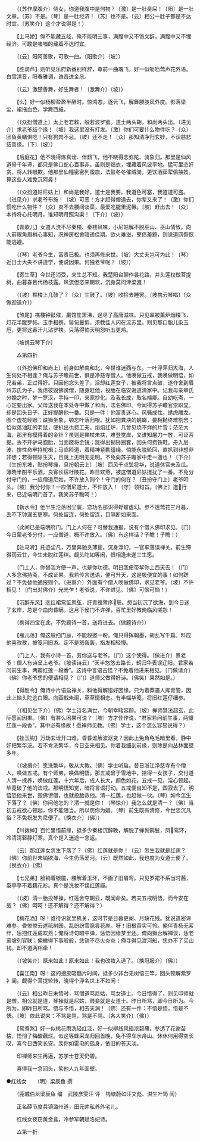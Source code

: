 <!-- { "loadSidebar": true } -->
　　（〔苏作摩腹介〕侍女，你道我腹中是何物？〔激〕是一肚臭屎！〔阳〕是一肚文章。〔苏〕不是。〔琴〕是一肚经济！〔苏〕也不是。〔云〕相公一肚子都是不达时宜。〔苏笑介〕这个才说得是！） 

　　【上马娇】俺不能藏五经，俺不能明三事，满腹中又不饱文辞，满腹中又不埋经济。可敢是嗤嗤的藏着不达时宜。 

　　（〔云〕阳阿善歌，可歌一曲。〔阳歌介〕〔坡〕） 

　　【胜葫芦】则听见乐府新番别样辞，尊前一曲魂飞，好一似呖呖莺声花外语。白雪清音，阳春雅调，谁吝进金卮。 

　　（〔云〕激楚善舞，好生舞者！〔激舞介〕〔坡〕） 

　　【么】好一似杨柳盈盈半醉时。惊鸿态，逐云飞，解舞腰肢风外度。影落梁尘，裙拖血色，学舞西施。 

　　（〔众扮僧道上〕太上老君敕，般若波罗蜜。道士两头胡，和尚两头出。〔进见介〕求老爷结个缘！〔坡〕我这里没有打发。〔激〕你们可要什么物件吃？〔众〕团鱼黄鳝俱吃！只有狗肉不忌。〔坡〕还不走！〔众〕那知清净归玄妙，不识慈悲结善缘。〔下〕〔坡〕） 

　　【后庭花】他不晓得炼真诠、伴鹤飞，他不晓得念弥陀、骑象归。那里是仙风道骨千年谛，都只是佛口蛇心百事非。虽则是缁衣，埋藏着风波平地。猛可里恣奸贪，将人转眼欺。他那里仙幢密密列蛮旗，法鼓冬冬催贼骑，更饮酒茹荤偷挟妓。算这些人难免沉阿鼻！ 

　　（〔众扮道姑尼姑上〕和尚是我好，道士是我要。我道色可塞，我道道可盗。〔进见介〕求老爷布施！〔坡〕可恶！方才赶得僧道去，你辈又来了！〔激〕你们惯吃什么物件？〔众〕卖不去腰间淡菜，最爱吃腿里泥鳅。〔坡〕赶出去！〔众〕本待将心托明月，谁知明月照沟渠！〔下介〕〔坡〕） 

　　【青歌儿】女道人洗不尽秦楼、秦楼风味，小尼姑解不脱巫山、巫山情致。向人前眼角眉梢心事知，况禅房松舍暗递佳期。欲火难滋，孽债羞题，则说道网恢恢能逃避。 

　　（〔琴〕老爷今生，富贵已极。也须再修来世。〔坡〕大丈夫岂可为此！〔琴〕近日士大夫不讲道学，便说因果。何独老爷呢？〔坡〕） 

　　【寄生草】今世还消受，来生总不知。我楚阳台聊作昙花路，并头莲权做菩提树，曲暮春且代杨枝露。风流但恣来朝欢，沉身莫问津梁渡！ 

　　（〔坡〕樵楼上几鼓了？〔众〕三鼓了。〔坡〕收拾去睡罢。〔坡携云琴唱〕〔众做迎送介〕） 

　　【煞尾】樵楼钟鼓催，嬴馆笙箫沸，逞尽了高唐滋味。只见翠被薰炉烟缕飞，灯花半蹴罗帏。玉手相携，髻甸鬟低，须教佳人闪在流苏里。则见那口脂儿染玉卮，更将这香汗儿沾罗袂。只落得怕天明怨听五更鸡。 

　　〔坡携云琴下介〕 

　　△第四折 

　　（〔外扮佛印和尚上〕前身如解南和北，今世谁迷西与东。一叶浮萍归大海，人生何处不相逢？俺与苏子瞻前世，俱是净慈寺僧人。他唤做五戒，我唤做明悟，如兄若弟，正过得好。只因他念头差了，淫却红莲女子，被我将言点破，遂夺舍到眉州苏氏为子。我虑彼毁佛谤僧，随身赶他，投胎在临安谢道清家中。记我母亲章氏分娩之时，梦一罗汉，手持一印，来家抄化。及我长成，取名端卿。自幼吃斋，一心定要出家。父母送我在本处寺中做了和尚，法名佛印。今闻得苏子瞻官崇职显。却是回头日子，正好提醒他一番。只是一件：他富贵迷心。风骚成性。绣虎雕龙，图个虚花经眼；趺狮坐象，顿忘叶落归根。犹如抱粪块的蜣螂，要相抛终难割舍；恰似落油缸的老鼠，便扒出也费工夫。焰焰红炉，几曾见烧不烊的片雪；茫茫大海，那里有摸得着的金针？虽则是禅杖未扶，难登觉岸，又谁知屠刀一放，可证菩提。丢不开驴马胞胎，当面蹉将金镜；跳得出猢狲圈套，回头何费铁鞋。舟入层波，拚性命牢持柁楫；马临险道，着精神紧勒缰绳。倘能永脱轮回，直扒到非想非非想；若得顿除生灭，且跳上无明无无明。不免向苏子瞻家中走一遭也！〔下介〕〔生扮东坡，贴扮琴操，旦扮朝云上〕〔坡〕西风千点鬓将华，说道休官未及瓜。薄晓半酣平乐酒，良宵长宿杜陵花。昨日欢燕，被这僧道尼姑搅扰了一番。不免分付守门的，一应僧道尼姑，不许放入则个！守门的何在？〔丑扮守门上〕老爷叩头。〔坡〕我分付你！一应僧尼道士，不许放入！〔守〕领钧旨。〔佛上〕迤行来，已近端明门首了。我笑苏子瞻呵！） 

　　【新水令】他半生沦落困尘寰，恋功名那识得蜉蝣虚幻。参不透莺花三月暮，丢不下钟漏五更寒。何处留连，何处留连，目隔断如来面。 

　　（此间已是端明府门。门上人何在？可替我通报，说有个僧人佛印求见。〔门〕今日蒙老爷分付，一应僧道，概不许放入。〔佛〕有这样话？子瞻！子瞻！） 

　　【驻马听】托迹尘凡，万里奔驰贪薄宦。沉身浮幻，一官牢落误禅关。前生殢得雨云甘，今生未脱红莲绊。觑头陀如等闲，恨相逢未遂三生愿。 

　　（门上人，你替我方便一声，也是你功德。明日我便带挈你上西天去！〔门〕人多念佛持斋，不成证果。我若传言送语，便可升天，这是极便宜的事！如何蹉过？不免替他通报则个。〔进禀介〕外面有个僧人唤做佛印，求见老爷。〔坡〕不许相见！〔门出对佛介〕光光乍！老爷说，不许进见。〔佛〕可恼可恼！） 

　　【沉醉东风】恋红裙鸾笙凤弦，纡青绶鹭序联。想当初沉了欲海，到今日迷了玄岸，总是个血肉昏瞒。这月下侯门不许弹，百忙里好教俺临风嗟怨！ 

　　（携得四宝在此，不免题诗一首，送将进去。〔做题诗介〕） 

　　【雁儿落】俺这般扫门庭，不能彀邀一盼。俺只得挥翰墨，胡乱写千篇。料应他喜孜孜，披笺问旧游。定不是怒轰轰，指发相轻慢。 

　　（门上人，我有小诗一首，劳你送与老爷。〔门〕这个使得。〔做进介〕禀老爷！僧人有诗呈上老爷。〔坡读诗云〕“天半悠悠去路长，鹤归华表误辽阳。君家若问前生事，两瓣红莲一段香”。这诗中言语古怪？不免着他进来相见。〔门做请介〕〔佛〕你老爷恁的便请相见？〔门〕道师父做得好诗。〔佛笑〕果然如是。） 

　　【得胜令】俺诗中片语启禅关，料他得解悟好因缘。只为着莽骚人挥青管，因此上恼头陀逃白眼。向画戟朱阑，草草情相恋。有半幅华笺，将旧红莲仔细参。 

　　（〔相见坐下介〕〔佛〕学士诗名满世，今朝幸睹容颜。〔坡〕禅师慧法超玄，此际愿闻因果。〔佛〕有甚么困果可说？〔坡〕方才佳作说，“君家若问前生事，两瓣红莲一段香”。其中必有缘故！愿禅师见教。〔佛〕学士，这个怎么容易说得？） 

　　【挂玉钩】万劫玄诠开口难，昏昏谁解波沤变？因此上兔角龟毛暗里看，静中好把繁华浣。若不肯洗繁华，今日空来相见。你着我细剖前缘，则除是向丛林面壁多年。 

　　（〔坡揖介〕愿洗繁华，敬从大教。〔佛〕学士听启。昔日浙江净慈寺有个僧人，唤做五戒。有个师弟，唤做明悟。那五戒曾于雪地中，拾得一女孩子，交付道人清一抚养，唤做红莲。十六年后，成人长大，颜色如花。五戒一见，淫心顿起，毕竟破了他的法戒。那明悟知觉，暗将言语打动。五戒便自知不是，圆寂去了。明悟恐他来世，毁佛谤僧，也就投胎救他。清一红莲，也赶做一伙。〔琴〕如今怎生下落了？〔佛〕你问他怎的？清一就是你！〔琴惊介〕我怎么就是清一？〔佛〕当初五戒欲心顿起，你不能阻当。所以罚你为娼。〔琴〕前生既有清修，今世怎沉凡俗？不免祝发为尼便了。〔换衣介〕〔佛〕） 

　　【川拨棹】百忙里悟前缘，抵多少秦楼沉醉晚，解脱了蝉鬓鸦鬟，凤鸾环，冷清清磬静灯寒，真个是入迷途一念返。 

　　〔云〕那红莲女怎生下落了？〔佛〕红莲就是你！〔云〕怎生我就是红莲？〔佛〕你前世未销欲海，今生仍落爱河。〔云〕既然如此，我也度为女道士便了。〔换衣介〕〔佛〕 

　　【七兄弟】脸销着银靥，腰解着玉环，不画了旧眉弯。只见罗裙不系当时茜，袅亭亭不着藕花衫。真个是洗妆不误红莲瓣。 

　　（〔坡〕清一胎投琴操，红莲舍夺朝云，既闻命矣。若夫五戒明悟，而今安在哉？〔佛〕呵呵！还不解得？还不解得？） 

　　【梅花酒】呀！谁待识就里机关，这时节是日暮更阑、月缺花残。犹说道密谛难参，昏惨惨云遮祗树园，乱纷纷雪隐昙花岸。呀！旧根苗实可怜。俺伴青杨无萦绊，恁抱红莲成欢燕；俺将诗句暗中弹，恁悟因缘梦里还。俺向狮台解禅谈，恁老鸾坡列官联；俺撇得下事般般，恁销不尽火炎炎；俺寻得见渡河船，恁办不了买山钱。却不道两相牵！ 

　　（〔坡笑介〕原来如此！原来如此！我也改妆入道了。〔换冠服介〕〔佛〕） 

　　【喜江南】呀！这的搜皮吸髓片时间，抵多少非台无树悟三竿，回头顿解紫罗衤阑。觑得个菩提轮转，晓得个浮名世上不如闲！ 

　　（〔云〕相公昨日未悟时，骂僧道骂尼姑，骂女道士。今日悟得了，则见印师就是僧，相公就是道，琴操就是尼姑，贱妾就是女道士。昨日所骂，即今日所为。今所为，即昨日所骂。悟与不悟，相去天渊！〔佛〕还有一件：不悟是悟，悟是不悟。〔坡〕依此说来：不骂是骂，骂是不骂。〔各大笑介〕〔佛〕） 

　　【鸳鸯煞】好一似桃花雨洗轻红泛，好一似柳线风摇浓碧蘸。参透了花谢苗枯，悟彻了梅酸藕烂。似这等蜂采龙归回首晚，免不得车水舟山。休休何用得空长叹，喜今日西笑长安。羡你如雷电的孤身，依旧的苍天淡。 

　　印禅师来生再逼，苏学士苍天仍碧。 

　　喜得我一念回头，笑他人九年面壁。


●红线女　　（明）梁辰鱼 撰 

　　（鹿城伯龙梁辰鱼 编　武陵彦雯汪 评　钱塘蔚如汪文彪、淇生叶筠 阅） 

　　正名薛节度兵镇潞州道，田元帅私养外宅儿。 

　　红线女夜窃黄金盒，冷参军朝赋洛妃诗。 

　　△第一折 

